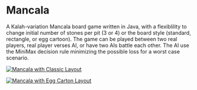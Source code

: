 # Mancala

A Kalah-variation Mancala board game written in Java, with a flexiblility to change initial number of stones per pit (3 or 4) or the board style (standard, rectangle, or egg cartoon). The game can be played between two real players, real player verses AI, or have two AIs battle each other.  The AI use the MiniMax decision rule minimizing the possible loss for a worst case scenario. 

[![Mancala with Classic Layout](https://img.youtube.com/vi/N1EUpfReA5Y/0.jpg)](https://youtu.be/N1EUpfReA5Y)

[![Mancala with Egg Carton Layout](https://img.youtube.com/vi/tx2UoHcl0t0/0.jpg)](https://youtu.be/tx2UoHcl0t0)
